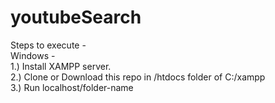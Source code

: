 # youtubeSearch

Steps to execute - </br>
Windows - </br> 
1.) Install XAMPP server. </br> 
2.) Clone or Download this repo in /htdocs folder of C:/xampp </br>
3.) Run localhost/folder-name </br> 


